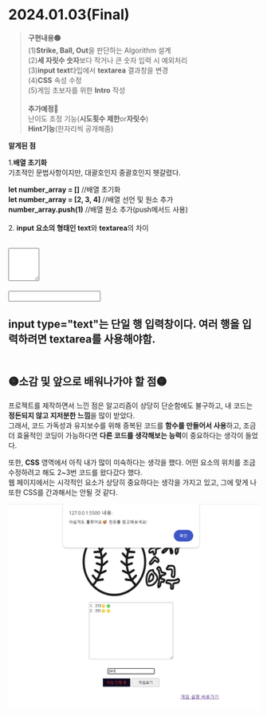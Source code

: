 
<h1>2024.01.03(Final)</h1>

> <strong>구현내용🟢</strong>
> <br>(1)**Strike, Ball, Out**을 판단하는 Algorithm 설계<br>
(2)**세 자릿수 숫자**보다 작거나 큰 숫자 입력 시 예외처리<br>
(3)**input text**타입에서 **textarea** 결과창을 변경<br>
(4)**CSS** 속성 수정<br>
(5)게임 초보자를 위한 **Intro** 작성 <br><br>
<strong>추가예정🔴</strong><br>
난이도 조정 기능(**시도횟수 제한**or**자릿수**)<br>**Hint기능**(한자리씩 공개해줌)

<strong>알게된 점</strong><br>
<p>

1.**배열 초기화** <br>
기초적인 문법사항이지만, 대괄호인지 중괄호인지 헷갈렸다.<br>

**let number_array = []** //배열 초기화<br>
**let number_array = [2, 3, 4]** //배열 선언 및 원소 추가<br>
**number_array.push(1)** //배열 원소 추가(push메서드 사용)
<br><br>
2. **input 요소의 형태인 text**와 **textarea**의 차이
<code>
<textarea class="hint_text" rows="4" cols="5" wrap="hard"></textarea>
<input type="text" class="input_text"/>
</code>

input type="text"는 **단일 행 입력창**이다.
여러 행을 입력하려면 **textarea**를 사용해야함.<br><br>
---

<h2>🟡소감 및 앞으로 배워나가야 할 점🟡</h2>

프로젝트를 제작하면서 느낀 점은 알고리즘이 상당히 단순함에도 불구하고, 내 코드는 **정돈되지 않고 지저분한 느낌**을 많이 받았다.<br>
그래서, 코드 가독성과 유지보수를 위해 중복된 코드를 **함수를 만들어서 사용**하고, 조금 더 효율적인 코딩이 가능하다면 **다른 코드를 생각해보는 능력**이 중요하다는 생각이 들었다.

또한, **CSS** 영역에서 아직 내가 많이 미숙하다는 생각을 했다. 어떤 요소의 위치를 조금 수정하려고 해도 2~3번 코드를 왔다갔다 했다.<br>
웹 페이지에서는 시각적인 요소가 상당히 중요하다는 생각을 가지고 있고, 그에 맞게 나 또한 CSS를 간과해서는 안될 것 같다.

<img src="2024.01.03(최종).png">